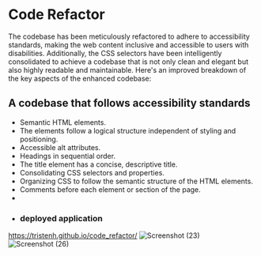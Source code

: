 # Code Refactor
The codebase has been meticulously refactored to adhere to accessibility standards, making the web content inclusive and accessible to users with disabilities. Additionally, the CSS selectors have been intelligently consolidated to achieve a codebase that is not only clean and elegant but also highly readable and maintainable. Here's an improved breakdown of the key aspects of the enhanced codebase:
## A codebase that follows accessibility standards
* Semantic HTML elements.
* The elements follow a logical structure independent of styling and positioning.
* Accessible alt attributes.
* Headings in sequential order.
* The title element has a concise, descriptive title.
* Consolidating CSS selectors and properties.
* Organizing CSS to follow the semantic structure of the HTML elements.
* Comments before each element or section of the page.
* 
* ### deployed application
https://tristenh.github.io/code_refactor/
![Screenshot (23)](https://github.com/Tristenh/module-1-challenge/assets/121472192/53643778-e9cd-4533-bfc7-52e0a2f99aec)
![Screenshot (26)](https://github.com/Tristenh/module-1-challenge/assets/121472192/18c7780d-eecd-4c42-a47e-6248781af6a2)
